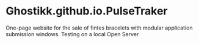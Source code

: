 # Ghostikk.github.io.PulseTraker
One-page website for the sale of fintes bracelets with modular application submission windows. Testing on a local Open Server
